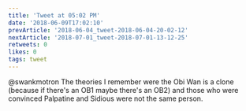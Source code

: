 ```yaml
---
title: 'Tweet at 05:02 PM'
date: '2018-06-09T17:02:10'
prevArticle: '2018-06-04_tweet-2018-06-04-20-02-12'
nextArticle: '2018-07-01_tweet-2018-07-01-13-12-25'
retweets: 0
likes: 0
tags: tweet
---
```

@swankmotron The theories I remember were the Obi Wan is a clone (because if there's an OB1 maybe there's an OB2) and those who were convinced Palpatine and Sidious were not the same person.